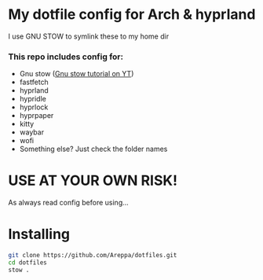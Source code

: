 # My dotfile config for Arch & hyprland
I use GNU STOW to symlink these to my home dir

### This repo includes config for:

- Gnu stow ([Gnu stow tutorial on YT](https://www.youtube.com/watch?v=y6XCebnB9gs))
- fastfetch
- hyprland
- hypridle
- hyprlock
- hyprpaper
- kitty
- waybar
- wofi
- Something else? Just check the folder names

# USE AT YOUR OWN RISK!
As always read config before using...

# Installing

```bash
git clone https://github.com/Areppa/dotfiles.git
cd dotfiles
stow .
```
